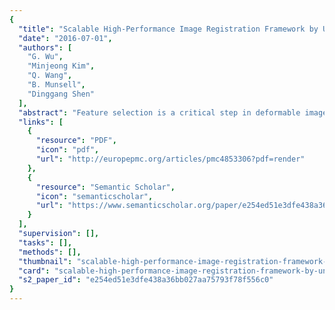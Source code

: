 ```yaml
---
{
  "title": "Scalable High-Performance Image Registration Framework by Unsupervised Deep Feature Representations Learning",
  "date": "2016-07-01",
  "authors": [
    "G. Wu",
    "Minjeong Kim",
    "Q. Wang",
    "B. Munsell",
    "Dinggang Shen"
  ],
  "abstract": "Feature selection is a critical step in deformable image registration. In particular, selecting the most discriminative features that accurately and concisely describe complex morphological patterns in image patches improves correspondence detection, which in turn improves image registration accuracy. Furthermore, since more and more imaging modalities are being invented to better identify morphological changes in medical imaging data, the development of deformable image registration method that scales well to new image modalities or new image applications with little to no human intervention would have a significant impact on the medical image analysis community. To address these concerns, a learning-based image registration framework is proposed that uses deep learning to discover compact and highly discriminative features upon observed imaging data. Specifically, the proposed feature selection method uses a convolutional stacked autoencoder to identify intrinsic deep feature representations in image patches. Since deep learning is an unsupervised learning method, no ground truth label knowledge is required. This makes the proposed feature selection method more flexible to new imaging modalities since feature representations can be directly learned from the observed imaging data in a very short amount of time. Using the LONI and ADNI imaging datasets, image registration performance was compared to two existing state-of-the-art deformable image registration methods that use handcrafted features. To demonstrate the scalability of the proposed image registration framework, image registration experiments were conducted on 7.0-T brain MR images. In all experiments, the results showed that the new image registration framework consistently demonstrated more accurate registration results when compared to state of the art.",
  "links": [
    {
      "resource": "PDF",
      "icon": "pdf",
      "url": "http://europepmc.org/articles/pmc4853306?pdf=render"
    },
    {
      "resource": "Semantic Scholar",
      "icon": "semanticscholar",
      "url": "https://www.semanticscholar.org/paper/e254ed51e3dfe438a36bb027aa75793f78f556c0"
    }
  ],
  "supervision": [],
  "tasks": [],
  "methods": [],
  "thumbnail": "scalable-high-performance-image-registration-framework-by-unsupervised-deep-feature-representations-learning-thumb.jpg",
  "card": "scalable-high-performance-image-registration-framework-by-unsupervised-deep-feature-representations-learning-card.jpg",
  "s2_paper_id": "e254ed51e3dfe438a36bb027aa75793f78f556c0"
}
---
```


